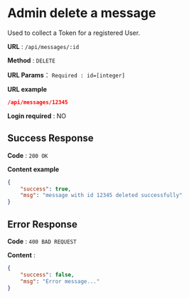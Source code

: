 # Admin delete a message

Used to collect a Token for a registered User.

**URL** : `/api/messages/:id`

**Method** : `DELETE`

**URL Params**：
    ```
    Required :
        id=[integer]
    ```

**URL example**
```json
/api/messages/12345
```

**Login required** : NO

## Success Response

**Code** : `200 OK`

**Content example**

```json
{
    "success": true,
    "msg": "message with id 12345 deleted successfully"
}
```

## Error Response

**Code** : `400 BAD REQUEST`

**Content** :

```json
{
    "success": false,
    "msg": "Error message..."
}
```